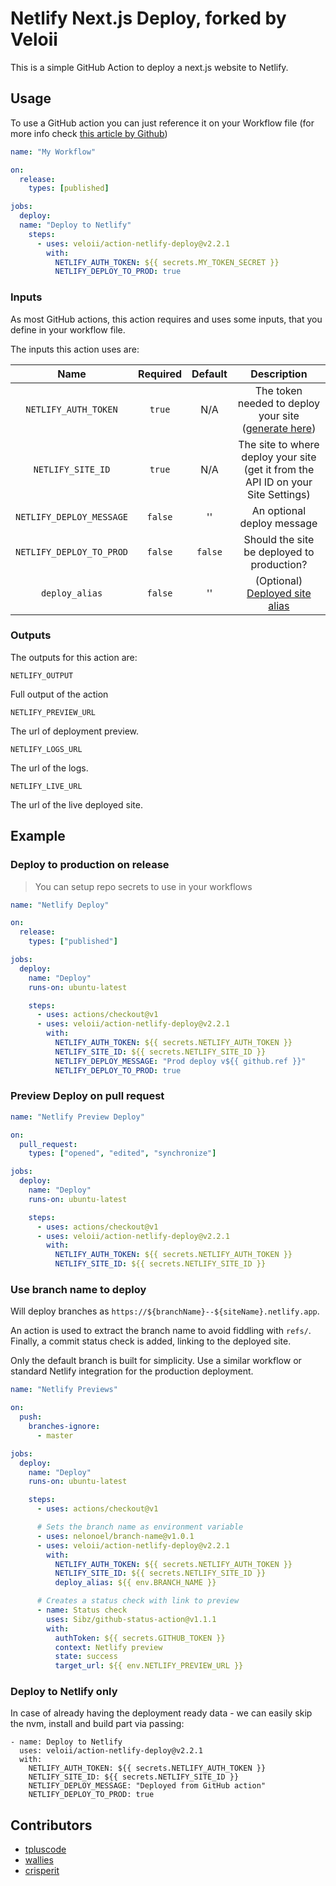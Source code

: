 # Netlify Next.js Deploy, forked by Veloii

This is a simple GitHub Action to deploy a next.js website to Netlify.

## Usage

To use a GitHub action you can just reference it on your Workflow file
(for more info check [this article by Github](https://help.github.com/en/actions/automating-your-workflow-with-github-actions/configuring-a-workflow))

```yml
name: "My Workflow"

on:
  release:
    types: [published]

jobs:
  deploy:
  name: "Deploy to Netlify"
    steps:
      - uses: veloii/action-netlify-deploy@v2.2.1
        with:
          NETLIFY_AUTH_TOKEN: ${{ secrets.MY_TOKEN_SECRET }}
          NETLIFY_DEPLOY_TO_PROD: true
```

### Inputs

As most GitHub actions, this action requires and uses some inputs, that you define in
your workflow file.

The inputs this action uses are:

|           Name           | Required | Default |                                                       Description                                                        |
| :----------------------: | :------: | :-----: | :----------------------------------------------------------------------------------------------------------------------: |
|   `NETLIFY_AUTH_TOKEN`   |  `true`  |   N/A   | The token needed to deploy your site ([generate here](https://app.netlify.com/user/applications#personal-access-tokens)) |
|    `NETLIFY_SITE_ID`     |  `true`  |   N/A   |                    The site to where deploy your site (get it from the API ID on your Site Settings)                     |
| `NETLIFY_DEPLOY_MESSAGE` | `false`  |   ''    |                                                An optional deploy message                                                |
| `NETLIFY_DEPLOY_TO_PROD` | `false`  | `false` |                                        Should the site be deployed to production?                                        |
|      `deploy_alias`      | `false`  |   ''    |                        (Optional) [Deployed site alias](https://cli.netlify.com/commands/deploy)                         |

### Outputs

The outputs for this action are:

`NETLIFY_OUTPUT`

Full output of the action

`NETLIFY_PREVIEW_URL`

The url of deployment preview.

`NETLIFY_LOGS_URL`

The url of the logs.

`NETLIFY_LIVE_URL`

The url of the live deployed site.

## Example

### Deploy to production on release

> You can setup repo secrets to use in your workflows

```yml
name: "Netlify Deploy"

on:
  release:
    types: ["published"]

jobs:
  deploy:
    name: "Deploy"
    runs-on: ubuntu-latest

    steps:
      - uses: actions/checkout@v1
      - uses: veloii/action-netlify-deploy@v2.2.1
        with:
          NETLIFY_AUTH_TOKEN: ${{ secrets.NETLIFY_AUTH_TOKEN }}
          NETLIFY_SITE_ID: ${{ secrets.NETLIFY_SITE_ID }}
          NETLIFY_DEPLOY_MESSAGE: "Prod deploy v${{ github.ref }}"
          NETLIFY_DEPLOY_TO_PROD: true
```

### Preview Deploy on pull request

```yml
name: "Netlify Preview Deploy"

on:
  pull_request:
    types: ["opened", "edited", "synchronize"]

jobs:
  deploy:
    name: "Deploy"
    runs-on: ubuntu-latest

    steps:
      - uses: actions/checkout@v1
      - uses: veloii/action-netlify-deploy@v2.2.1
        with:
          NETLIFY_AUTH_TOKEN: ${{ secrets.NETLIFY_AUTH_TOKEN }}
          NETLIFY_SITE_ID: ${{ secrets.NETLIFY_SITE_ID }}
```

### Use branch name to deploy

Will deploy branches as `https://${branchName}--${siteName}.netlify.app`.

An action is used to extract the branch name to avoid fiddling with `refs/`. Finally, a commit status check is added, linking to the deployed site.

Only the default branch is built for simplicity. Use a similar workflow or standard Netlify integration for the production deployment.

```yml
name: "Netlify Previews"

on:
  push:
    branches-ignore:
      - master

jobs:
  deploy:
    name: "Deploy"
    runs-on: ubuntu-latest

    steps:
      - uses: actions/checkout@v1

      # Sets the branch name as environment variable
      - uses: nelonoel/branch-name@v1.0.1
      - uses: veloii/action-netlify-deploy@v2.2.1
        with:
          NETLIFY_AUTH_TOKEN: ${{ secrets.NETLIFY_AUTH_TOKEN }}
          NETLIFY_SITE_ID: ${{ secrets.NETLIFY_SITE_ID }}
          deploy_alias: ${{ env.BRANCH_NAME }}

      # Creates a status check with link to preview
      - name: Status check
        uses: Sibz/github-status-action@v1.1.1
        with:
          authToken: ${{ secrets.GITHUB_TOKEN }}
          context: Netlify preview
          state: success
          target_url: ${{ env.NETLIFY_PREVIEW_URL }}
```

### Deploy to Netlify only

In case of already having the deployment ready data - we can easily skip the nvm, install and build part via passing:

```
- name: Deploy to Netlify
  uses: veloii/action-netlify-deploy@v2.2.1
  with:
    NETLIFY_AUTH_TOKEN: ${{ secrets.NETLIFY_AUTH_TOKEN }}
    NETLIFY_SITE_ID: ${{ secrets.NETLIFY_SITE_ID }}
    NETLIFY_DEPLOY_MESSAGE: "Deployed from GitHub action"
    NETLIFY_DEPLOY_TO_PROD: true
```

## Contributors

- [tpluscode](https://github.com/tpluscode)
- [wallies](https://github.com/wallies)
- [crisperit](https://github.com/crisperit)
